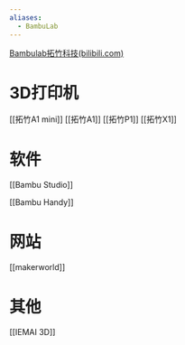 ```yaml
---
aliases:
  - BambuLab
---
```



[Bambulab拓竹科技(bilibili.com)](https://space.bilibili.com/494293576)

# 3D打印机

[[拓竹A1 mini]]
[[拓竹A1]]
[[拓竹P1]]
[[拓竹X1]]

# 软件


[[Bambu Studio]]

[[Bambu Handy]]

# 网站

[[makerworld]]

# 其他


[[IEMAI 3D]]


